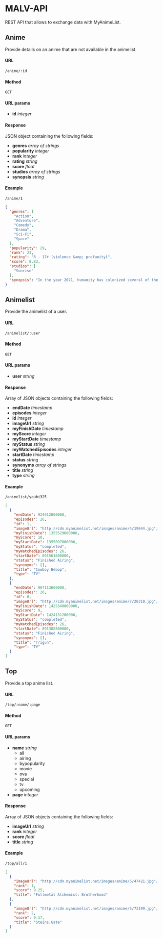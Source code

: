 # MALV-API
REST API that allows to exchange data with MyAnimeList.

## Anime
Provide details on an anime that are not available in the animelist.

#### URL

  `/anime/:id`

#### Method

  `GET`

#### URL params

   - **id** *integer*

#### Response

  JSON object containing the following fields:
  - **genres** *array of strings*
  - **popularity** *integer*
  - **rank** *integer*
  - **rating** *string*
  - **score** *float*
  - **studios** *array of strings*
  - **synopsis** *string*

#### Example

  `/anime/1`

```json
{
  "genres": [
    "Action",
    "Adventure",
    "Comedy",
    "Drama",
    "Sci-Fi",
    "Space"
  ],
  "popularity": 29,
  "rank": 23,
  "rating": "R - 17+ (violence &amp; profanity)",
  "score": 8.83,
  "studios": [
    "Sunrise"
  ],
  "synopsis": "In the year 2071, humanity has colonized several of the planets [...]"
}
```

## Animelist
Provide the animelist of a user.

#### URL

  `/animelist/:user`

#### Method

  `GET`

#### URL params

   - **user** *string*

#### Response

  Array of JSON objects containing the following fields:
  - **endDate** *timestamp*
  - **episodes** *integer*
  - **id** *integer*
  - **imageUrl** *string*
  - **myFinishDate** *timestamp*
  - **myScore** *integer*
  - **myStartDate** *timestamp*
  - **myStatus** *string*
  - **myWatchedEpisodes** *integer*
  - **startDate** *timestamp*
  - **status** *string*
  - **synonyms** *array of strings*
  - **title** *string*
  - **type** *string*

#### Example

  `/animelist/youbi325`

```json
[
  {
    "endDate": 924912000000,
    "episodes": 26,
    "id": 1,
    "imageUrl": "http://cdn.myanimelist.net/images/anime/4/19644.jpg",
    "myFinishDate": 1355529600000,
    "myScore": 10,
    "myStartDate": 1355097600000,
    "myStatus": "completed",
    "myWatchedEpisodes": 26,
    "startDate": 891561600000,
    "status": "Finished Airing",
    "synonyms": [],
    "title": "Cowboy Bebop",
    "type": "TV"
  },
  {
    "endDate": 907113600000,
    "episodes": 26,
    "id": 6,
    "imageUrl": "http://cdn.myanimelist.net/images/anime/7/20310.jpg",
    "myFinishDate": 1425340800000,
    "myScore": 9,
    "myStartDate": 1424131200000,
    "myStatus": "completed",
    "myWatchedEpisodes": 26,
    "startDate": 891388800000,
    "status": "Finished Airing",
    "synonyms": [],
    "title": "Trigun",
    "type": "TV"
  }
]
```

## Top
Provide a top anime list.

#### URL

  `/top/:name/:page`

#### Method

  `GET`

#### URL params

   - **name** *string*
     - all
     - airing
     - bypopularity
     - movie
     - ova
     - special
     - tv
     - upcoming
   - **page** *integer*

#### Response

  Array of JSON objects containing the following fields:
  - **imageUrl** *string*
  - **rank** *integer*
  - **score** *float*
  - **title** *string*

#### Example

  `/top/all/1`

```json
[
  {
    "imageUrl": "http://cdn.myanimelist.net/images/anime/5/47421.jpg",
    "rank": 1,
    "score": 9.25,
    "title": "Fullmetal Alchemist: Brotherhood"
  },
  {
    "imageUrl": "http://cdn.myanimelist.net/images/anime/5/73199.jpg",
    "rank": 2,
    "score": 9.17,
    "title": "Steins;Gate"
  }
]
```